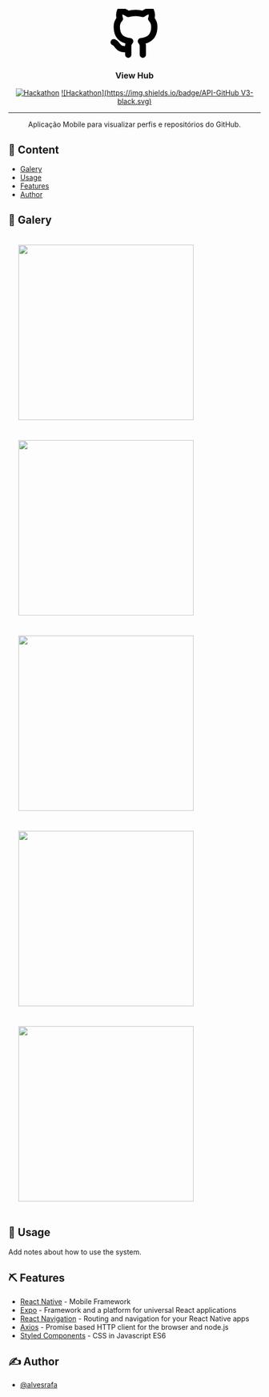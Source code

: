<p align="center">
  <a href="" rel="noopener"><svg xmlns="http://www.w3.org/2000/svg" width="100" height="100" viewBox="0 0 24 24" fill="none" stroke="#000" stroke-width="3" stroke-linecap="round" stroke-linejoin="round" class="feather feather-github"><path d="M9 19c-5 1.5-5-2.5-7-3m14 6v-3.87a3.37 3.37 0 0 0-.94-2.61c3.14-.35 6.44-1.54 6.44-7A5.44 5.44 0 0 0 20 4.77 5.07 5.07 0 0 0 19.91 1S18.73.65 16 2.48a13.38 13.38 0 0 0-7 0C6.27.65 5.09 1 5.09 1A5.07 5.07 0 0 0 5 4.77a5.44 5.44 0 0 0-1.5 3.78c0 5.42 3.3 6.61 6.44 7A3.37 3.37 0 0 0 9 18.13V22"></path></svg></a>
</p>
<h3 align="center">View Hub</h3>

<div align="center">

[![Hackathon](https://img.shields.io/badge/made-raufa-red.svg)](https://github.com/alvesrafa)
[![Hackathon](https://img.shields.io/badge/API-GitHub V3-black.svg)](https://github.com/alvesrafa)

</div>

---

<p align="center"> Aplicação Mobile para visualizar perfis e repositórios do GitHub.
    <br> 
</p>

## 📝 Content

- [Galery](#midia)
- [Usage](#usage)
- [Features](#features)
- [Author](#authors)

## 🚀 Galery <a name = "midia"></a>

<img src="https://i.imgur.com/w92qkKy.jpg" width="350" style="margin: 20px;"/>
<img src="https://i.imgur.com/Fb99VpC.jpg" width="350" style="margin: 20px;"/>
<img src="https://i.imgur.com/50b48Ny.jpg" width="350" style="margin: 20px;"/>
<img src="https://i.imgur.com/hKBjDPx.jpg" width="350" style="margin: 20px;"/>
<img src="https://i.imgur.com/Ui1BlyD.jpg" width="350" style="margin: 20px;"/>

## 🎈 Usage <a name="usage"></a>

Add notes about how to use the system.

## ⛏️ Features <a name = "features"></a>

- [React Native](https://reactnative.dev/) - Mobile Framework
- [Expo](https://docs.expo.io/) - Framework and a platform for universal React applications
- [React Navigation](https://reactnavigation.org/) - Routing and navigation for your React Native apps
- [Axios](https://github.com/axios/axios) - Promise based HTTP client for the browser and node.js
- [Styled Components](https://styled-components.com/) - CSS in Javascript ES6

## ✍️ Author <a name = "authors"></a>

- [@alvesrafa](https://github.com/alvesrafa)

